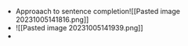 - Approaach to sentence completion![[Pasted image 20231005141816.png]]
- ![[Pasted image 20231005141939.png]]
- 